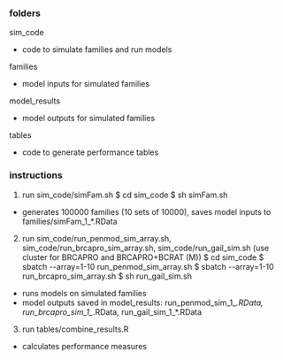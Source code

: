 
### folders

sim_code
- code to simulate families and run models

families
- model inputs for simulated families

model_results
- model outputs for simulated families

tables
- code to generate performance tables

### instructions

1) run sim_code/simFam.sh
$ cd sim_code
$ sh simFam.sh
- generates 100000 families (10 sets of 10000), saves model inputs to families/simFam_1_*.RData

2) run sim_code/run_penmod_sim_array.sh, sim_code/run_brcapro_sim_array.sh, sim_code/run_gail_sim.sh (use cluster for BRCAPRO and BRCAPRO+BCRAT (M))
$ cd sim_code
$ sbatch --array=1-10 run_penmod_sim_array.sh
$ sbatch --array=1-10 run_brcapro_sim_array.sh
$ sh run_gail_sim.sh
- runs models on simulated families
- model outputs saved in model_results: run_penmod_sim_1_*.RData, run_brcapro_sim_1_*.RData, run_gail_sim_1_*.RData

3) run tables/combine_results.R
- calculates performance measures




